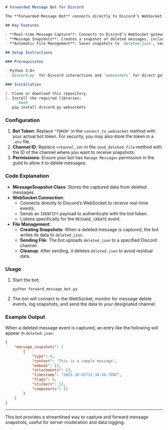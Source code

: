 ```markdown
# Forwarded Message Bot for Discord

The **Forwarded Message Bot** connects directly to Discord’s WebSocket gateway to capture specific events, such as messages being deleted. This bot listens for any message delete events, takes a snapshot of those messages, logs the snapshots into a JSON file, and forwards that file to a specified channel.

## Key Features

- **Real-time Message Capture**: Connects to Discord’s WebSocket gateway to capture `MESSAGE_CREATE` events in real-time.
- **Message Snapshots**: Creates a snapshot of deleted messages, including message type, content, embeds, attachments, timestamps, and more.
- **Automatic File Management**: Saves snapshots to `deleted.json`, sends the file to a specified channel, and then deletes the file locally.

## Setup Instructions

### Prerequisites

- Python 3.8+
- `discord.py` for Discord interactions and `websockets` for direct gateway connections.

### Installation

1. Clone or download this repository.
2. Install the required libraries:
   ```bash
   pip install discord.py websockets
   ```

### Configuration

1. **Bot Token**: Replace `"TOKEN"` in the `connect_to_websocket` method with your actual bot token. For security, you may also store the token in a `.env` file.
2. **Channel ID**: Replace `<channel_id>` in the `send_deleted_file` method with the ID of the channel where you want to receive snapshots.
3. **Permissions**: Ensure your bot has `Manage Messages` permission in the guild to allow it to delete messages.

### Code Explanation

- **MessageSnapshot Class**: Stores the captured data from deleted messages.
- **WebSocket Connection**:
   - Connects directly to Discord’s WebSocket to receive real-time events.
   - Sends an `IDENTIFY` payload to authenticate with the bot token.
   - Listens specifically for the `MESSAGE_CREATE` event.
- **File Management**:
   - **Creating Snapshots**: When a deleted message is captured, the bot writes its data to `deleted.json`.
   - **Sending File**: The bot uploads `deleted.json` to a specified Discord channel.
   - **Cleanup**: After sending, it deletes `deleted.json` to avoid residual data.

### Usage

1. Start the bot:
   ```bash
   python forward_message_bot.py
   ```
2. The bot will connect to the WebSocket, monitor for message delete events, log snapshots, and send the data to your designated channel.

### Example Output

When a deleted message event is captured, an entry like the following will appear in `deleted.json`:
```json
{
    "message_snapshots": [
        {
            "type": 0,
            "content": "This is a sample message",
            "embeds": [],
            "attachments": [],
            "timestamp": "2023-10-01T12:34:56.789Z",
            "flags": 0,
            "stickers": [],
            "components": []
        }
    ]
}
```

---

This bot provides a streamlined way to capture and forward message snapshots, useful for server moderation and data logging.
```
